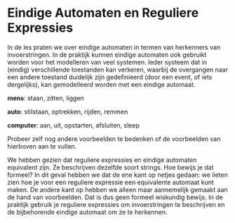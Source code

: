 # Eindige Automaten en Reguliere Expressies
In de les praten we over eindige automaten in termen van herkenners van invoerstringen.
In de praktijk kunnen eindige automaten ook gebruikt worden voor het modelleren van veel systemen.
Ieder systeem dat in (eindig) verschillende toestanden kan verkeren, waarbij de overgangen naar een
andere toestand duidelijk zijn gedefinieerd (door een event, of iets dergelijks), kan gemodelleerd worden met een eindige automaat.

**mens**: staan, zitten, liggen

**auto**: stilstaan, optrekken, rijden, remmen

**computer**: aan, uit, opstarten, afsluiten, sleep

Probeer zelf nog andere voorbeelden te bedenken of de voorbeelden van hierboven aan te vullen.

We hebben gezien dat reguliere expressies en eindige automaten equivalent zijn. Ze beschrijven  dezelfde soort strings.
Hoe bewijs je dat formeel? In dit geval hebben we dat de ene kant op netjes gedaan: 
we lieten zien hoe je voor een reguliere expressie een equivalente automaat kunt maken. 
De andere kant op hebben we alleen maar aannemelijk gemaakt aan de hand van voorbeelden.
Dat is dus geen formeel wiskundig bewijs.
In de praktijk gebruik je reguliere expressies om invoerstringen te beschrijven en de bijbehorende eindige automaat om ze te herkennen. 



